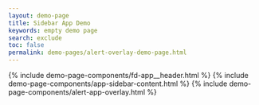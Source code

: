 ```yaml
---
layout: demo-page
title: Sidebar App Demo
keywords: empty demo page
search: exclude
toc: false
permalink: demo-pages/alert-overlay-demo-page.html
---
```


{% include demo-page-components/fd-app__header.html %}
{% include demo-page-components/app-sidebar-content.html %}
{% include demo-page-components/alert-app-overlay.html %}

